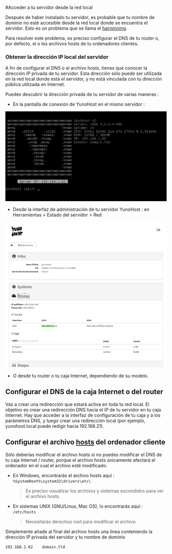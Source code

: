 #Acceder a tu servidor desde la red local

Después de haber instalado tu servidor, es probable que tu nombre de dominio no esté accesible desde la red local donde se encuentra el servidor. Esto es un problema que se llama el [hairpinning](https://en.wikipedia.org/wiki/Hairpinning).

Para resolver este problema, es preciso configurar el DNS de tu router o, por defecto, el o los archivos hosts de tu ordenadores clientes.

### Obtener la dirección IP local del servidor
A fin de configurar el DNS o el archivo hosts, tienes que conocer la dirección IP privada de tu servidor. Esta dirección sólo puede ser utilizada en la red local donde está el servidor, y no está vinculada con tu dirección pública utilizada en Internet.

Puedes descubrir la dirección privada de tu servidor de varias maneras :
- En la pantalla de conexión de YunoHost en el mismo servidor :
<img src="/images/ynh_login.png" width=600>

- Desde la interfaz de administración de tu servidor YunoHost :
    en Herramientas > Estado del servidor > Red
<img src="/images/ynh_admin_etat_ip.png" width=900>

- O desde tu router o tu caja Internet, dependiendo de su modelo.

## Configurar el DNS de la caja Internet o del router

Vas a crear una redirección que estará activa en toda tu red local. El objetivo es crear una redirección DNS hacia el IP de tu servidor en tu caja Internet. Hay que acceder a la interfaz de configuración de tu caja y a los parámetros DNS, y luego crear una redirección local (por ejemplo, yunohost.local puede redigir hacia 192.168.21).

## Configurar el archivo [hosts](https://es.wikipedia.org/wiki/Archivo_hosts) del ordenador cliente
Sólo deberías modificar el archivo hosts si no puedes modificar el DNS de tu caja Internet / router, porque el archivo hosts únicamente afectará el ordenador en el cual el archivo esté modificado.

- En Windows, encontrarás el archivo hosts aquí :
    `%SystemRoot%\system32\drivers\etc\`
    > Es preciso visualizar los archivos y sistemas escondidos para ver el archivo hosts.
- En sistemas UNIX (GNU/Linux, Mac OS), lo encontrarás aquí :
    `/etc/hosts`
    > Necesitarás derechos root para modificar el archivo.

Simplemente añade al final del archivo hosts una linea conteniendo la dirección IP privada del servidor y tu nombre de dominio

```bash
192.168.1.62	domain.tld
```
